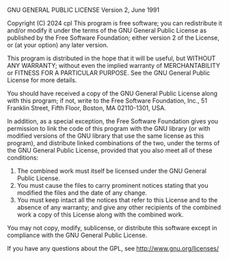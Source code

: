 GNU GENERAL PUBLIC LICENSE
Version 2, June 1991

Copyright (C) 2024 cpl
This program is free software; you can redistribute it and/or modify
it under the terms of the GNU General Public License as published by
the Free Software Foundation; either version 2 of the License, or
(at your option) any later version.

This program is distributed in the hope that it will be useful,
but WITHOUT ANY WARRANTY; without even the implied warranty of
MERCHANTABILITY or FITNESS FOR A PARTICULAR PURPOSE.  See the
GNU General Public License for more details.

You should have received a copy of the GNU General Public License
along with this program; if not, write to the Free Software Foundation, Inc.,
51 Franklin Street, Fifth Floor, Boston, MA 02110-1301, USA.

In addition, as a special exception, the Free Software Foundation
gives you permission to link the code of this program with the
GNU library (or with modified versions of the GNU library that use
the same license as this program), and distribute linked combinations
of the two, under the terms of the GNU General Public License,
provided that you also meet all of these conditions:
   1. The combined work must itself be licensed under the GNU General Public
      License.
   2. You must cause the files to carry prominent notices stating that you
      modified the files and the date of any change.
   3. You must keep intact all the notices that refer to this License and
      to the absence of any warranty; and give any other recipients of the
      combined work a copy of this License along with the combined work.

You may not copy, modify, sublicense, or distribute this software except
in compliance with the GNU General Public License.

If you have any questions about the GPL, see http://www.gnu.org/licenses/